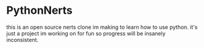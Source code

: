 # PythonNerts

this is an open source nerts clone im making to learn how to use python. it's just a project im working on for fun so progress will be insanely inconsistent.